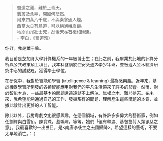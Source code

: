 > 蜀道之難，難於上青天。   
> 蠶叢及魚鳧，開國何茫然。  
> 爾來四萬八千歲，不與秦塞通人煙。  
> 西當太白有鳥道，可以橫絕峨眉巔。  
> 地崩山摧壯士死，然後天梯石棧相鉤連。  
> – 李白，《蜀道难》

你好，我是葉子瑜。

我目前是芝加哥大學計算機系的一年級博士生；在此之前，我畢業於此地的計算分析與公共政策碩士項目。我本科就讀於西安交通大學少年班，並被選入金禾經濟研究中心的試點班，獲得學士學位。

在研究中，我對於智能和學習 (intelligence & learning) 最為感興趣。近年來，基於機器學習所開發的各類智能應用對我們的平凡生活帶來了許多的影響。然而，對於智能本身，一些最基本的問題還遠遠談不上解決。無根之木，難以參天。在未來，我希望能夠通過自己的工作，發掘現有的問題，理解產生這些問題的本質，並據此設計出更好的人工智能。

除此以外，我對粵劇文化很感興趣。在這個領域，有許許多多偉大的藝術家，例如任劍輝與白雪仙，陳寶珠，蓋鳴暉，等等，她們「儼有釋迦、基督擔荷人類罪惡之意」。我最喜歡的一出曲目，是<南唐李後主之去國歸降>。希望這樣的藝術，不要太早地消亡。： ）
